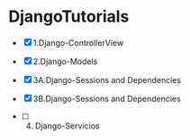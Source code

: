 # DjangoTutorials
- [x] 1.Django-ControllerView 

- [x] 2.Django-Models

- [x] 3A.Django-Sessions and Dependencies

- [x] 3B.Django-Sessions and Dependencies

- [ ] 4. Django-Servicios
